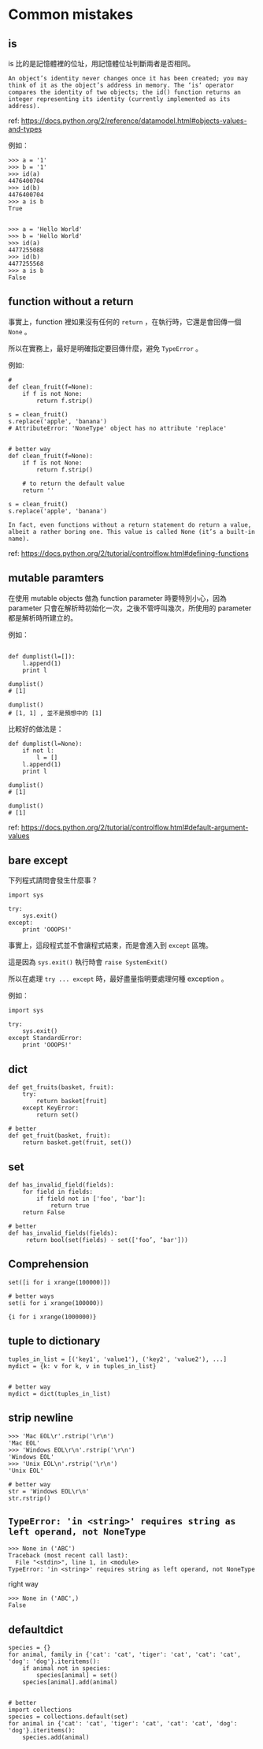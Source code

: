 # Common mistakes


## is

is 比的是記憶體裡的位址，用記憶體位址判斷兩者是否相同。

```
An object’s identity never changes once it has been created; you may think of it as the object’s address in memory. The ‘is‘ operator compares the identity of two objects; the id() function returns an integer representing its identity (currently implemented as its address).
```

ref: https://docs.python.org/2/reference/datamodel.html#objects-values-and-types

例如：

```
>>> a = '1'
>>> b = '1'
>>> id(a)
4476400704
>>> id(b)
4476400704
>>> a is b
True


>>> a = 'Hello World'
>>> b = 'Hello World'
>>> id(a)
4477255088
>>> id(b)
4477255568
>>> a is b
False
```

## function without a return

事實上，function 裡如果沒有任何的 `return` ，在執行時，它還是會回傳一個 `None` 。

所以在實務上，最好是明確指定要回傳什麼，避免 `TypeError` 。

例如:

```
#
def clean_fruit(f=None):
    if f is not None:
        return f.strip()

s = clean_fruit()
s.replace('apple', 'banana')
# AttributeError: 'NoneType' object has no attribute 'replace'


# better way
def clean_fruit(f=None):
    if f is not None:
        return f.strip()

    # to return the default value
    return ''

s = clean_fruit()
s.replace('apple', 'banana')
```

```
In fact, even functions without a return statement do return a value, albeit a rather boring one. This value is called None (it’s a built-in name).
```

ref: https://docs.python.org/2/tutorial/controlflow.html#defining-functions

## mutable paramters

在使用 mutable objects 做為 function parameter 時要特別小心，因為 parameter 只會在解析時初始化一次，之後不管呼叫幾次，所使用的 parameter 都是解析時所建立的。

例如：

```

def dumplist(l=[]):
    l.append(1)
    print l

dumplist()
# [1]

dumplist()
# [1, 1] , 並不是預想中的 [1]
```

比較好的做法是：

```
def dumplist(l=None):
    if not l:
        l = []
    l.append(1)
    print l

dumplist()
# [1]

dumplist()
# [1]
```

ref: https://docs.python.org/2/tutorial/controlflow.html#default-argument-values

## bare except

下列程式請問會發生什麼事？

```
import sys

try:
    sys.exit()
except:
    print 'OOOPS!'

```

事實上，這段程式並不會讓程式結束，而是會進入到 `except` 區塊。

這是因為 `sys.exit()` 執行時會 `raise SystemExit()`

所以在處理 `try ... except` 時，最好盡量指明要處理何種 exception 。

例如：

```
import sys

try:
    sys.exit()
except StandardError:
    print 'OOOPS!'
```

## dict

```
def get_fruits(basket, fruit):
    try:
        return basket[fruit]
    except KeyError:
        return set()

# better
def get_fruit(basket, fruit):
    return basket.get(fruit, set())
```


## set

```
def has_invalid_field(fields):
    for field in fields:
        if field not in ['foo', 'bar']:
            return true
    return False

# better
def has_invalid_fields(fields):
     return bool(set(fields) - set(['foo’, ‘bar']))
```


## Comprehension

```
set([i for i xrange(100000)])

# better ways
set(i for i xrange(100000))

{i for i xrange(1000000)}
```

## tuple to dictionary

```
tuples_in_list = [('key1', 'value1'), ('key2', 'value2'), ...]
mydict = {k: v for k, v in tuples_in_list}


# better way
mydict = dict(tuples_in_list)
```


## strip newline


```
>>> 'Mac EOL\r'.rstrip('\r\n')
'Mac EOL'
>>> 'Windows EOL\r\n'.rstrip('\r\n')
'Windows EOL'
>>> 'Unix EOL\n'.rstrip('\r\n')
'Unix EOL'

# better way
str = 'Windows EOL\r\n'
str.rstrip()
```

## `TypeError: 'in <string>' requires string as left operand, not NoneType`

```
>>> None in ('ABC')
Traceback (most recent call last):
  File "<stdin>", line 1, in <module>
TypeError: 'in <string>' requires string as left operand, not NoneType
```

right way

```
>>> None in ('ABC',)
False
```

## defaultdict

```
species = {}
for animal, family in {'cat': 'cat', 'tiger': 'cat', 'cat': 'cat', 'dog': 'dog'}.iteritems():
    if animal not in species:
        species[animal] = set()
    species[animal].add(animal)


# better
import collections
species = collections.default(set)
for animal in {'cat': 'cat', 'tiger': 'cat', 'cat': 'cat', 'dog': 'dog'}.iteritems():
    species.add(animal)
```
